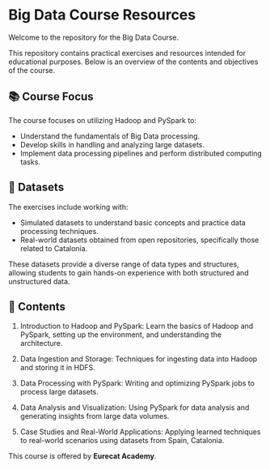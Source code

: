 # Big Data Course Resources

Welcome to the repository for the Big Data Course. 

This repository contains practical exercises and resources intended for educational purposes. Below is an overview of the contents and objectives of the course.

## 📚 Course Focus
The course focuses on utilizing Hadoop and PySpark to:

- Understand the fundamentals of Big Data processing.
- Develop skills in handling and analyzing large datasets.
- Implement data processing pipelines and perform distributed computing tasks.

## 📁 Datasets
The exercises include working with:

- Simulated datasets to understand basic concepts and practice data processing techniques.
- Real-world datasets obtained from open repositories, specifically those related to Catalonia.

These datasets provide a diverse range of data types and structures, allowing students to gain hands-on experience with both structured and unstructured data.

## 📜 Contents
1. Introduction to Hadoop and PySpark:
Learn the basics of Hadoop and PySpark, setting up the environment, and understanding the architecture.

2. Data Ingestion and Storage:
Techniques for ingesting data into Hadoop and storing it in HDFS.

3. Data Processing with PySpark:
Writing and optimizing PySpark jobs to process large datasets.

4. Data Analysis and Visualization:
Using PySpark for data analysis and generating insights from large data volumes.

5. Case Studies and Real-World Applications:
Applying learned techniques to real-world scenarios using datasets from Spain, Catalonia.

This course is offered by **Eurecat Academy**.
